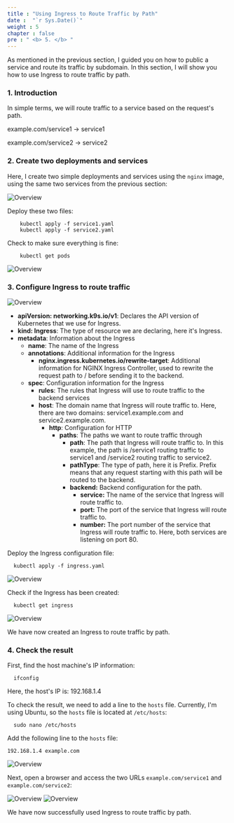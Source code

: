 ```yaml
---
title : "Using Ingress to Route Traffic by Path"
date :  "`r Sys.Date()`" 
weight : 5 
chapter : false
pre : " <b> 5. </b> "
---
```


As mentioned in the previous section, I guided you on how to public a service and route its traffic by subdomain. In this section, I will show you how to use Ingress to route traffic by path.

### 1. Introduction

In simple terms, we will route traffic to a service based on the request's path.

example.com/service1 -> service1

example.com/service2 -> service2

### 2. Create two deployments and services

Here, I create two simple deployments and services using the `nginx` image, using the same two services from the previous section:

![Overview](/images/16.png)

Deploy these two files:

        kubectl apply -f service1.yaml
        kubectl apply -f service2.yaml

Check to make sure everything is fine:

        kubectl get pods

![Overview](/images/17.png)

### 3. Configure Ingress to route traffic

![Overview](/images/18.png)

- **apiVersion: networking.k9s.io/v1**: Declares the API version of Kubernetes that we use for Ingress.
- **kind: Ingress**: The type of resource we are declaring, here it's Ingress.
- **metadata**: Information about the Ingress
  - **name**: The name of the Ingress
  - **annotations**: Additional information for the Ingress
    - **nginx.ingress.kubernetes.io/rewrite-target**: Additional information for NGINX Ingress Controller, used to rewrite the request path to / before sending it to the backend. 
  - **spec**: Configuration information for the Ingress
    - **rules**: The rules that Ingress will use to route traffic to the backend services 
    - **host**: The domain name that Ingress will route traffic to. Here, there are two domains: service1.example.com and service2.example.com.
        - **http**: Configuration for HTTP
          - **paths**: The paths we want to route traffic through
            - **path**: The path that Ingress will route traffic to. In this example, the path is /service1 routing traffic to service1 and /service2 routing traffic to service2.
            - **pathType**: The type of path, here it is Prefix. Prefix means that any request starting with this path will be routed to the backend.
            - **backend:** Backend configuration for the path.
              - **service:** The name of the service that Ingress will route traffic to.
              - **port:** The port of the service that Ingress will route traffic to.
              - **number:** The port number of the service that Ingress will route traffic to. Here, both services are listening on port 80.

Deploy the Ingress configuration file:

      kubectl apply -f ingress.yaml

![Overview](/images/19.png)

Check if the Ingress has been created:

      kubectl get ingress

![Overview](/images/20.png)

We have now created an Ingress to route traffic by path.

### 4. Check the result

First, find the host machine's IP information:

      ifconfig

Here, the host's IP is: 192.168.1.4

To check the result, we need to add a line to the `hosts` file. Currently, I'm using Ubuntu, so the `hosts` file is located at `/etc/hosts`:

      sudo nano /etc/hosts

Add the following line to the `hosts` file:

    192.168.1.4 example.com

![Overview](/images/21.png)

Next, open a browser and access the two URLs `example.com/service1` and `example.com/service2`:

![Overview](/images/22.png)
![Overview](/images/23.png)

We have now successfully used Ingress to route traffic by path.
